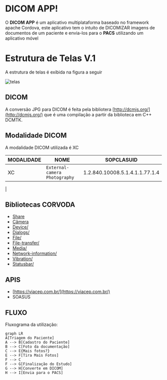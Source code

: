 # DICOM  APP!

O **DICOM  APP** é um aplicativo multiplataforma baseado no framework apache Cordova, este aplicativo tem o intuito de DICOMIZAR imagens de documentos de um paciente e envia-los para o **PACS** utilizando um aplicativo móvel

# Estrutura de Telas V.1

A estrutura de telas é exibida na figura a seguir

![telas](https://user-images.githubusercontent.com/34293532/77595658-8d401580-6ed8-11ea-864f-84b0d51777f4.png)


## DICOM 
A conversão JPG para DICOM é feita pela bibliotera [http://dcmjs.org/](http://dcmjs.org/) que é uma compilação a partir da biblioteca em C++ DCMTK.

## Modalidade DICOM

A modalidade DICOM utilizada é XC 

|         MODALIDADE       |NOME                          |SOPCLASUID                         |
|----------------|-------------------------------|-----------------------------|
|XC|`External-camera Photography`            |1.2.840.10008.5.1.4.1.1.77.1.4           |
|


## Bibliotecas CORVODA

- [Share](https://docs.monaca.io/en/reference/third_party_phonegap/share/)
- [Câmera](https://docs.monaca.io/en/reference/cordova_9.0/camera/)
- [Device/](https://docs.monaca.io/en/reference/cordova_9.0/device/)
- [Dialogs/](https://docs.monaca.io/en/reference/cordova_9.0/dialogs/)
- [File/](https://docs.monaca.io/en/reference/cordova_9.0/file/)
- [File-transfer/](https://docs.monaca.io/en/reference/cordova_9.0/file-transfer/)
- [Media/](https://docs.monaca.io/en/reference/cordova_9.0/media/)
- [Network-information/](https://docs.monaca.io/en/reference/cordova_9.0/network-information/)
- [Vibration/](https://docs.monaca.io/en/reference/cordova_9.0/vibration/)
- [Statusbar/](https://docs.monaca.io/en/reference/cordova_9.0/statusbar/)

## APIS

- [https://viacep.com.br/](https://viacep.com.br/)
- SOASUS

## FLUXO 

Fluxograma da utilização:

```mermaid
graph LR
A[Triagem do Paciente]
A --> B[Cadastro do Paciente]
B --> C[Foto da documentação]
C --> E{Mais fotos?}
E --> F[Tira Mais Fotos]
F --> C
F --> G[Finalização do Estudo]
G --> H[Converte em DICOM]
H --> I[Envia para o PACS]
```

